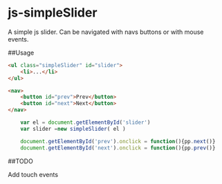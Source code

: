 js-simpleSlider
===============

A simple js slider.
Can be navigated with navs buttons or with mouse events.

##Usage
```html
<ul class="simpleSlider" id="slider">
    <li>...</li>
</ul>

<nav>
    <button id="prev">Prev</button>
    <button id="next">Next</button>
</nav>
```

```js
    var el = document.getElementById('slider')
    var slider =new simpleSlider( el )

    document.getElementById('prev').onclick = function(){pp.next()}
    document.getElementById('next').onclick = function(){pp.prev()}

```

##TODO

Add touch events